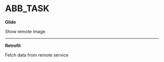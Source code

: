 # ABB_TASK

<b>Glide </b>  <p>Show remote image</p> <hr>
<b>Retrofit</b> <p>Fetch data from remote service</p>
